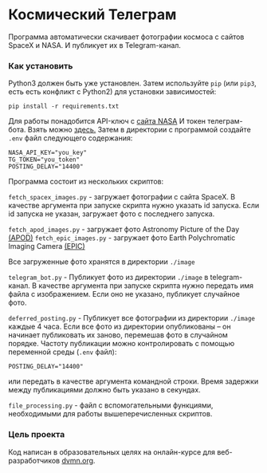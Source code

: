 # Космический Телеграм

Программа автоматически скачивает фотографии космоса
с сайтов SpaceX и NASA. И публикует их в Telegram-канал.

### Как установить

Python3 должен быть уже установлен. 
Затем используйте `pip` (или `pip3`, есть есть конфликт с Python2) для установки зависимостей:
```
pip install -r requirements.txt
```
Для работы понадобится API-ключ с [сайта NASA](https://api.nasa.gov/)
И токен телеграм-бота. Взять можно [здесь.](https://telegram.me/BotFather)
Затем в директории с программой создайте `.env` файл следующего
содержания:
```
NASA_API_KEY="you_key"
TG_TOKEN="you_token"
POSTING_DELAY="14400"
```
Программа состоит из нескольких скриптов:

`fetch_spacex_images.py` - загружает фотографии с сайта SpaceX.
В качестве аргумента при запуске скрипта нужно указать id запуска.
Если id запуска не указан, загружает фото с последнего запуска.

`fetch_apod_images.py` - загружает фото Astronomy Picture of the Day [(APOD)](https://api.nasa.gov/#apod)
`fetch_epic_images.py` - загружает фото Earth Polychromatic Imaging Camera [(EPIC)](https://api.nasa.gov/#epic)

Все загруженные фото хранятся в директории `./image`

`telegram_bot.py` - Публикует фото из директории `./image` в telegram-канал.
В качестве аргумента при запуске скрипта нужно передать имя файла
с изображением. Если оно не указано, публикует случайное фото.

`deferred_posting.py` - Публикует все фотографии из директории `./image` каждые 4 часа.
Если все фото из директории опубликованы – он начинает публиковать их заново, перемешав фото в случайном порядке.
Частоту публикации можно контролировать с помощью переменной среды (`.env` файл):
```
POSTING_DELAY="14400"
```
или передать в качестве аргумента командной строки. Время задержки между публикациями должно быть указано в секундах.

`file_processing.py` - файл с вспомогательными функциями, необходимыми для работы вышеперечисленных скриптов.

### Цель проекта

Код написан в образовательных целях на онлайн-курсе для веб-разработчиков [dvmn.org](https://dvmn.org/).